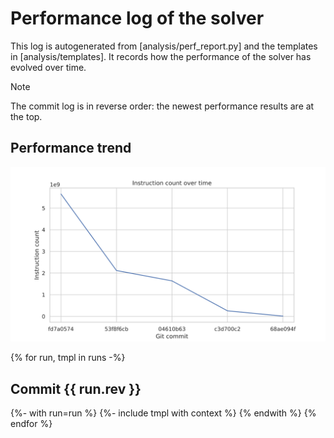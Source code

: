 # Performance log of the solver

This log is autogenerated from [analysis/perf_report.py] and the templates in [analysis/templates]. It records how the performance of the solver has evolved over time.

> [!Note]
> The commit log is in reverse order: the newest performance results are at the top.

## Performance trend

![instruction count over time](analysis/assets/iai_data_progression.svg "iai data over time")

{% for run, tmpl in runs -%}
## Commit {{ run.rev }}

{%- with run=run %}
{%- include tmpl with context %}
{% endwith %}
{% endfor %}
